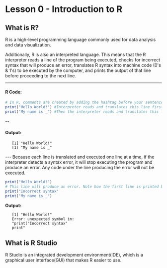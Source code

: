 
# Lesson 0 - Introduction to R 

## What is R?

R is a high-level programming language commonly used for data analysis and data visualization. 

Additionally, R is also an interpreted language. This means that the R interpreter reads a line of the program being executed, checks for incorrect syntax that will produce an error, translates R syntax into machine code (0's & 1's) to be executed by the computer, and prints the output of that line before proceeding to the next line. 

----
#### **R Code:**

```R
# In R, comments are created by adding the hashtag before your sentence so that the interpretor knows that they are comments.
print("Hello World!") #Interpreter reads and translates this line first
print("My name is _") #Then the interpreter reads and translates this line next
```
--
#### **Output:**
<p>

```
   [1] "Hello World!"
   [1] "My name is _"
```

</p>
---
Because each line is translated and executed one line at a time, if the interpreter detects a syntax error, it will stop executing the program and produce an error. Any code under the line producing the error will not be executed.

```R
print("Hello World!") 
# This line will produce an error. Note how the first line is printed but neither the second nor third line are.
print("Incorrect syntax" 
print("My name is _") 
```
**Output:**
<p>

```
   [1] "Hello World!"
   Error: unexpected symbol in:
   "print("Incorrect syntax" 
   print"
```

</p>


## What is R Studio

R Studio is an integrated development environment(IDE), which is a graphical user interface(GUI) that makes R easier to use.


